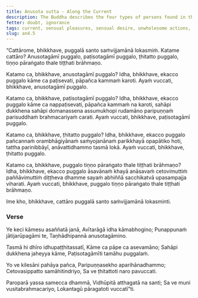 ```yaml
---
title: Anusota sutta - Along the Current
description: The Buddha describes the four types of persons found in the world - those who go with the current, those who go against the current, those who are steady, and those who have crossed over, standing on the firm ground, arahants.
fetter: doubt, ignorance
tags: current, sensual pleasures, sensual desire, unwholesome actions, arahant, an, an4
slug: an4.5
---
```


“Cattārome, bhikkhave, puggalā santo saṁvijjamānā lokasmiṁ. Katame cattāro? Anusotagāmī puggalo, paṭisotagāmī puggalo, ṭhitatto puggalo, tiṇṇo pāraṅgato thale tiṭṭhati brāhmaṇo.

Katamo ca, bhikkhave, anusotagāmī puggalo? Idha, bhikkhave, ekacco puggalo kāme ca paṭisevati, pāpañca kammaṁ karoti. Ayaṁ vuccati, bhikkhave, anusotagāmī puggalo.

Katamo ca, bhikkhave, paṭisotagāmī puggalo? Idha, bhikkhave, ekacco puggalo kāme ca nappaṭisevati, pāpañca kammaṁ na karoti, sahāpi dukkhena sahāpi domanassena assumukhopi rudamāno paripuṇṇaṁ parisuddhaṁ brahmacariyaṁ carati. Ayaṁ vuccati, bhikkhave, paṭisotagāmī puggalo.

Katamo ca, bhikkhave, ṭhitatto puggalo? Idha, bhikkhave, ekacco puggalo pañcannaṁ orambhāgiyānaṁ saṁyojanānaṁ parikkhayā opapātiko hoti, tattha parinibbāyī, anāvattidhammo tasmā lokā. Ayaṁ vuccati, bhikkhave, ṭhitatto puggalo.

Katamo ca, bhikkhave, puggalo tiṇṇo pāraṅgato thale tiṭṭhati brāhmaṇo? Idha, bhikkhave, ekacco puggalo āsavānaṁ khayā anāsavaṁ cetovimuttiṁ paññāvimuttiṁ diṭṭheva dhamme sayaṁ abhiññā sacchikatvā upasampajja viharati. Ayaṁ vuccati, bhikkhave, puggalo tiṇṇo pāraṅgato thale tiṭṭhati brāhmaṇo.

Ime kho, bhikkhave, cattāro puggalā santo saṁvijjamānā lokasminti.

### Verse

Ye keci kāmesu asaññatā janā,
Avītarāgā idha kāmabhogino;
Punappunaṁ jātijarūpagāmi te,
Taṇhādhipannā anusotagāmino.

Tasmā hi dhīro idhupaṭṭhitassatī,
Kāme ca pāpe ca asevamāno;
Sahāpi dukkhena jaheyya kāme,
Paṭisotagāmīti tamāhu puggalaṁ.

Yo ve kilesāni pahāya pañca,
Paripuṇṇasekho aparihānadhammo;
Cetovasippatto samāhitindriyo,
Sa ve ṭhitattoti naro pavuccati.

Paroparā yassa samecca dhammā,
Vidhūpitā atthagatā na santi;
Sa ve muni vusitabrahmacariyo,
Lokantagū pāragatoti vuccatī”ti.
